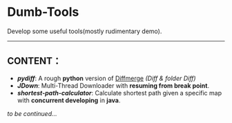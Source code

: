 # Dumb-Tools
Develop some useful tools(mostly rudimentary demo).

---
## CONTENT：

+ ***pydiff***:  A rough **python** version of [Diffmerge](http://www.sourcegear.com/diffmerge/) *(Diff & folder Diff)*
+ ***JDown***:   Multi-Thread Downloader with **resuming from break point**.
+ ***shortest-path-calculator***: Calculate shortest path given a specific map with **concurrent developing** in **java**.

*to be continued...*
